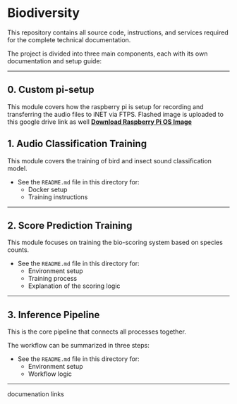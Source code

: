 # Biodiversity

This repository contains all source code, instructions, and services required for the complete technical documentation.  

The project is divided into three main components, each with its own documentation and setup guide:  

---

## 0. Custom pi-setup 

This module covers how the raspberry pi is setup for recording and transferring the audio files to iNET via FTPS. Flashed image is uploaded to this google drive link as well **[Download Raspberry Pi OS Image](https://drive.google.com/drive/folders/19RC69tCjV7lfupJODWT0BL_QIx_DtFqr)**

## 1. Audio Classification Training  

This module covers the training of bird and insect sound classification model.  
- See the `README.md` file in this directory for:  
  - Docker setup  
  - Training instructions  

---

## 2. Score Prediction Training  

This module focuses on training the bio-scoring system based on species counts.  
- See the `README.md` file in this directory for:  
  - Environment setup  
  - Training process  
  - Explanation of the scoring logic  

---

## 3. Inference Pipeline  

This is the core pipeline that connects all processes together.  

The workflow can be summarized in three steps:  

<!-- 2. **Inference** – Receive audio files from the iot-devices, run inference using the sound classification model, and store the results (predicted species) in an SQLite database.  
3. **Scoring** – Fetch the predictions from the database and apply the score prediction model to calculate the daily biodiversity score based on species counts.   -->

- See the `README.md` file in this directory for:  
  - Environment setup  
  - Workflow logic

---


documenation links 

